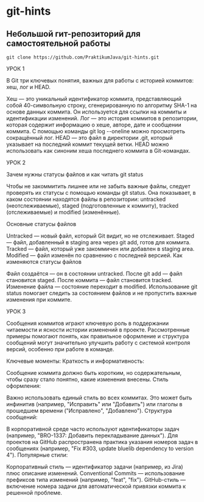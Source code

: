 # git-hints

## Небольшой гит-репозиторий для самостоятельной работы

`git clone https://github.com/PraktikumJava/git-hints.git`

УРОК 1

В Git три ключевых понятия, важных для работы с историей коммитов: хеш, лог и HEAD.

Хеш — это уникальный идентификатор коммита, представляющий собой 40-символьную строку, 
сгенерированную по алгоритму SHA-1 на основе данных коммита. 
Он используется для ссылки на коммиты и идентификации изменений.
Лог — это история коммитов в репозитории, которая содержит информацию о хеше, авторе, дате и сообщении коммита.
С помощью команды git log --oneline можно просмотреть сокращённый лог.
HEAD — это файл в директории .git, который указывает на последний коммит текущей ветки. 
HEAD можно использовать как синоним хеша последнего коммита в Git-командах.

УРОК 2

Зачем нужны статусы файлов и как читать git status

Чтобы не закоммитить лишнее или не забыть важные файлы, следует проверять их статусы с помощью команды git status. Она показывает, в каком состоянии находятся файлы в репозитории: untracked (неотслеживаемые), staged (подготовленные к коммиту), tracked (отслеживаемые) и modified (изменённые).

Основные статусы файлов

Untracked — новый файл, который Git видит, но не отслеживает.
Staged — файл, добавленный в staging area через git add, готов для коммита.
Tracked — файл, который уже закоммичен или добавлен в staging area.
Modified — файл изменён по сравнению с последней версией.
Как изменяются статусы файлов

Файл создаётся — он в состоянии untracked.
После git add — файл становится staged.
После коммита — файл становится tracked.
Изменение файла — состояние переходит в modified.
Использование git status помогает следить за состоянием файлов и не пропустить важные изменения при коммите.

УРОК 3

Сообщения коммитов играют ключевую роль в поддержании читаемости и ясности истории изменений в проекте. Рассмотренные примеры помогают понять, как правильное оформление и структура сообщений могут значительно улучшить работу с системой контроля версий, особенно при работе в команде.

Ключевые моменты:
Краткость и информативность:

Сообщение коммита должно быть коротким, но содержательным, чтобы сразу стало понятно, какие изменения внесены.
Стиль оформления:

Важно использовать единый стиль во всех коммитах. Это может быть инфинитив (например, "Исправить" или "Добавить") или глаголы в прошедшем времени ("Исправлено", "Добавлено").
Структура сообщений:

В корпоративной среде часто используют идентификаторы задач (например, "BRO-1337: Добавить перекладывание данных").
Для проектов на GitHub распространена практика указания номеров задач в сообщениях (например, "Fix #303, update bluelib dependency to version 4").
Популярные стили:

Корпоративный стиль — идентификатор задачи (например, из Jira) плюс описание изменений.
Conventional Commits — использование префиксов типа изменений (например, "feat", "fix").
GitHub-стиль — включение номера задачи для автоматической привязки коммита к решенной проблеме.